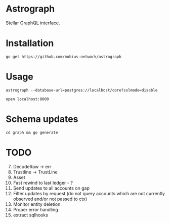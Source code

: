 Astrograph
==========

Stellar GraphQL interface.

# Installation

`go get https://github.com/mobius-network/astrograph`

# Usage

`astrograph --database-url=postgres://localhost/core?sslmode=disable`

`open localhost:8000`

# Schema updates

`cd graph && go generate`

# TODO

7. DecodeRaw -> err
0. Trustline -> TrustLine
1. Asset
1. Fast rewind to last ledger - ?
2. Send updates to all accounts on gap
3. Filter updates by request (do not query accounts which are not currently observed and/or not passed to ctx)
4. Monitor entity deletion.
5. Proper error handling
6. extract sqlhooks
